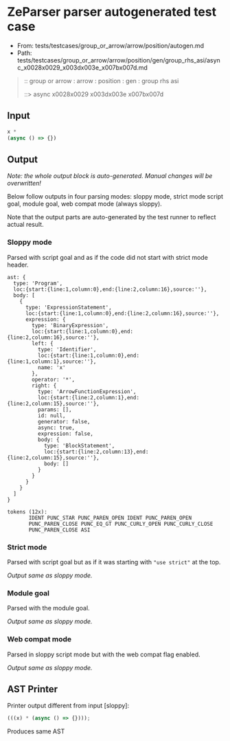 # ZeParser parser autogenerated test case

- From: tests/testcases/group_or_arrow/arrow/position/autogen.md
- Path: tests/testcases/group_or_arrow/arrow/position/gen/group_rhs_asi/async_x0028x0029_x003dx003e_x007bx007d.md

> :: group or arrow : arrow : position : gen : group rhs asi
>
> ::> async x0028x0029 x003dx003e x007bx007d

## Input


`````js
x *
(async () => {})
`````

## Output

_Note: the whole output block is auto-generated. Manual changes will be overwritten!_

Below follow outputs in four parsing modes: sloppy mode, strict mode script goal, module goal, web compat mode (always sloppy).

Note that the output parts are auto-generated by the test runner to reflect actual result.

### Sloppy mode

Parsed with script goal and as if the code did not start with strict mode header.

`````
ast: {
  type: 'Program',
  loc:{start:{line:1,column:0},end:{line:2,column:16},source:''},
  body: [
    {
      type: 'ExpressionStatement',
      loc:{start:{line:1,column:0},end:{line:2,column:16},source:''},
      expression: {
        type: 'BinaryExpression',
        loc:{start:{line:1,column:0},end:{line:2,column:16},source:''},
        left: {
          type: 'Identifier',
          loc:{start:{line:1,column:0},end:{line:1,column:1},source:''},
          name: 'x'
        },
        operator: '*',
        right: {
          type: 'ArrowFunctionExpression',
          loc:{start:{line:2,column:1},end:{line:2,column:15},source:''},
          params: [],
          id: null,
          generator: false,
          async: true,
          expression: false,
          body: {
            type: 'BlockStatement',
            loc:{start:{line:2,column:13},end:{line:2,column:15},source:''},
            body: []
          }
        }
      }
    }
  ]
}

tokens (12x):
       IDENT PUNC_STAR PUNC_PAREN_OPEN IDENT PUNC_PAREN_OPEN
       PUNC_PAREN_CLOSE PUNC_EQ_GT PUNC_CURLY_OPEN PUNC_CURLY_CLOSE
       PUNC_PAREN_CLOSE ASI
`````

### Strict mode

Parsed with script goal but as if it was starting with `"use strict"` at the top.

_Output same as sloppy mode._

### Module goal

Parsed with the module goal.

_Output same as sloppy mode._

### Web compat mode

Parsed in sloppy script mode but with the web compat flag enabled.

_Output same as sloppy mode._

## AST Printer

Printer output different from input [sloppy]:

````js
(((x) * (async () => {})));
````

Produces same AST
